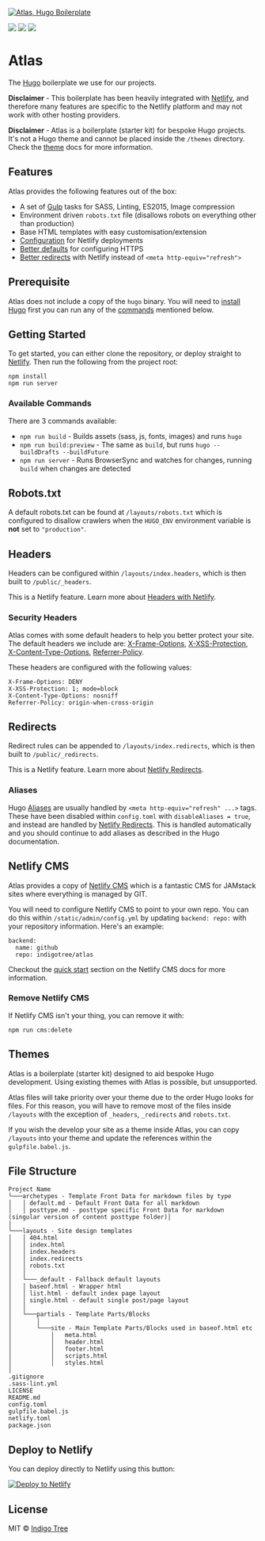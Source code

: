 [![Atlas, Hugo Boilerplate](https://atlas.indigotree.co.uk/images/github-banner.png)](https://github.com/indigotree/atlas)

![](http://forthebadge.com/images/badges/uses-badges.svg) ![](http://forthebadge.com/images/badges/built-by-developers.svg) ![](http://forthebadge.com/images/badges/gluten-free.svg)

# Atlas

The [Hugo](https://gohugo.io/) boilerplate we use for our projects.

**Disclaimer** - This boilerplate has been heavily integrated with [Netlify](https://www.netlify.com/), and therefore many features are specific to the Netlify platform and may not work with other hosting providers.

**Disclaimer** - Atlas is a boilerplate (starter kit) for bespoke Hugo projects. It's not a Hugo theme and cannot be placed inside the `/themes` directory. Check the [theme](#themes) docs for more information.

## Features

Atlas provides the following features out of the box:

* A set of [Gulp](/gulpfile.babel.js) tasks for SASS, Linting, ES2015, Image compression
* Environment driven `robots.txt` file (disallows robots on everything other than production)
* Base HTML templates with easy customisation/extension
* [Configuration](/netlify.toml) for Netlify deployments
* [Better defaults](#security-headers) for configuring HTTPS
* [Better redirects](#redirects) with Netlify instead of `<meta http-equiv="refresh">`

## Prerequisite

Atlas does not include a copy of the `hugo` binary. You will need to [install Hugo](https://gohugo.io/getting-started/installing/) first you can run any of the [commands](#available-commands) mentioned below.

## Getting Started

To get started, you can either clone the repository, or deploy straight to [Netlify](#deploy-to-netlify). Then run the following from the project root:

```
npm install
npm run server
```

### Available Commands

There are 3 commands available:

* `npm run build` - Builds assets (sass, js, fonts, images) and runs `hugo`
* `npm run build:preview` - The same as `build`, but runs `hugo --buildDrafts --buildFuture`
* `npm run server` - Runs BrowserSync and watches for changes, running `build` when changes are detected

## Robots.txt

A default robots.txt can be found at `/layouts/robots.txt` which is configured to disallow crawlers when the `HUGO_ENV` environment variable is **not** set to `"production"`.

## Headers

Headers can be configured within `/layouts/index.headers`, which is then built to `/public/_headers`.

This is a Netlify feature. Learn more about [Headers with Netlify](https://www.netlify.com/docs/headers-and-basic-auth/).

### Security Headers

Atlas comes with some default headers to help you better protect your site. The default headers we include are: [X-Frame-Options](https://scotthelme.co.uk/hardening-your-http-response-headers/#x-frame-options), [X-XSS-Protection](https://scotthelme.co.uk/hardening-your-http-response-headers/#x-xss-protection), [X-Content-Type-Options](https://scotthelme.co.uk/hardening-your-http-response-headers/#x-content-type-options), [Referrer-Policy](https://scotthelme.co.uk/a-new-security-header-referrer-policy/).

These headers are configured with the following values:

```
X-Frame-Options: DENY
X-XSS-Protection: 1; mode=block
X-Content-Type-Options: nosniff
Referrer-Policy: origin-when-cross-origin
```

## Redirects

Redirect rules can be appended to `/layouts/index.redirects`, which is then built to `/public/_redirects`.

This is a Netlify feature. Learn more about [Netlify Redirects](https://www.netlify.com/docs/redirects/).

### Aliases

Hugo [Aliases](https://gohugo.io/content-management/urls/#aliases) are usually handled by `<meta http-equiv="refresh" ...>` tags. These have been disabled within `config.toml` with `disableAliases = true`, and instead are handled by [Netlify Redirects](https://www.netlify.com/docs/redirects/). This is handled automatically and you should continue to add aliases as described in the Hugo documentation.

## Netlify CMS

Atlas provides a copy of [Netlify CMS](https://www.netlifycms.org/) which is a fantastic CMS for JAMstack sites where everything is managed by GIT.

You will need to configure Netlify CMS to point to your own repo. You can do this within `/static/admin/config.yml` by updating `backend: repo:` with your repository information. Here's an example:

```
backend:
  name: github
  repo: indigotree/atlas
```

Checkout the [quick start](https://www.netlifycms.org/docs/quick-start/) section on the Netlify CMS docs for more information.

### Remove Netlify CMS

If Netlify CMS isn't your thing, you can remove it with:

```
npm run cms:delete
```

## Themes

Atlas is a boilerplate (starter kit) designed to aid bespoke Hugo development. Using existing themes with Atlas is possible, but unsupported.

Atlas files will take priority over your theme due to the order Hugo looks for files. For this reason, you will have to remove most of the files inside `/layouts` with the exception of `_headers`, `_redirects` and `robots.txt`.

If you wish the develop your site as a theme inside Atlas, you can copy `/layouts` into your theme and update the references within the `gulpfile.babel.js`.


## File Structure

```
Project Name
└───archetypes - Template Front Data for markdown files by type
│   │ default.md - Default Front Data for all markdown
│   │ posttype.md - posttype specific Front Data for markdown (singular version of content posttype folder)│   
│
└───layouts - Site design templates
│   │ 404.html
│   │ index.html
│   │ index.headers
│   │ index.redirects
│   │ robots.txt
│   │
│   └───_default - Fallback default layouts
│   │ baseof.html - Wrapper html
│   │ list.html - default index page layout
│   │ single.html - default single post/page layout
│   │
│   └───partials - Template Parts/Blocks
│       │
│       └───site - Main Template Parts/Blocks used in baseof.html etc
│           │	meta.html
│           │	header.html
│           │	footer.html
│           │	scripts.html
│           │	styles.html
│	
.gitignore
.sass-lint.yml
LICENSE
README.md
config.toml
gulpfile.babel.js
netlify.toml
package.json
```

## Deploy to Netlify

You can deploy directly to Netlify using this button:

[![Deploy to Netlify](https://www.netlify.com/img/deploy/button.svg)](https://app.netlify.com/start/deploy?repository=https://github.com/indigotree/atlas)

## License

MIT © [Indigo Tree](https://indigotree.co.uk)
